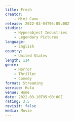 ```yaml
---
title: Fresh
creator:
    - Mimi Cave
release: 2022-03-04T05:00:00Z
studios:
    - Hyperobject Industries
    - Legendary Pictures
language:
    - English
country:
    - United States
length: 114
genre:
    - Horror
    - Thriller
    - Comedy
format: Streaming
service: Hulu
venue: Home
date: 2022-03-10T05:00:00Z
rating: 3.5
revisit: false
media: Movie
---
```

